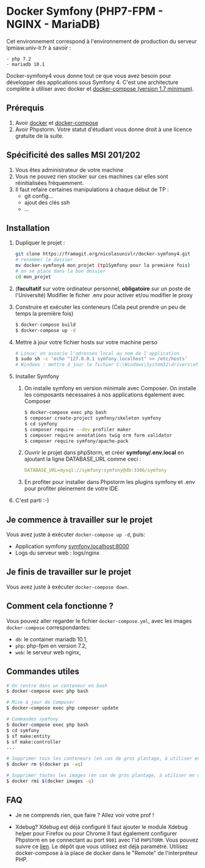 # Docker Symfony (PHP7-FPM - NGINX - MariaDB)

Cet environnement correspond à l'environnement de production du serveur lpmiaw.univ-lr.fr à savoir :

    - php 7.2
    - mariadb 10.1

Docker-symfony4 vous donne tout ce que vous avez besoin pour développer des applications sous Symfony 4.
C'est une architecture complète à utiliser avec docker et [docker-compose (version 1.7 minimum)](https://docs.docker.com/compose/).

## Prérequis

1. Avoir [docker](https://docs.docker.com/install/) et [docker-compose](https://docs.docker.com/compose/install/#install-compose)
2. Avoir Phpstorm. Votre statut d'étudiant vous donne droit à une licence gratuite de la suite.

## Spécificité des salles MSI 201/202

1. Vous êtes administrateur de votre machine
2. Vous ne pouvez rien stocker sur ces machines car elles sont réinitialisées fréquemment.
3. Il faut refaire certaines manipulations à chaque début de TP :
    - git config...
    - ajout des clés ssh
    - ...

## Installation

1. Dupliquer le projet :
    ```bash
    git clone https://framagit.org/nicolasunivlr/docker-symfony4.git
    # renommer le dossier
    mv docker-symfony4 mon_projet (tp1Symfony pour la première fois)
    # on se place dans la bon dossier
    cd mon_projet
    ```

2. (**facultatif** sur votre ordinateur personnel, **obligatoire** sur un poste de l'Université) Modifier le ficher .env pour activer et/ou modifier le proxy


3. Construire et exécuter les conteneurs (Cela peut prendre un peu de temps la première fois)

    ```bash
    $ docker-compose build
    $ docker-compose up -d
    ```

4. Mettre à jour votre fichier hosts sur votre machine perso

    ```bash
    # Linux: on associe l'adresses local au nom de l'application
    $ sudo sh -c 'echo "127.0.0.1 symfony.localhost" >> /etc/hosts'
    # Windows : mettre à jour le fichier C:\Windows\System32\drivers\etc\hosts en ajoutant au fichier 127.0.0.1 symfony.localhost
    ```

5. Installer Symfony
    1. On installe symfony en version minimale avec Composer. On installe les composants nécessaires à nos applications également avec Composer

        ```bash
        $ docker-compose exec php bash
        $ composer create-project symfony/skeleton symfony
        $ cd symfony
        $ composer require --dev profiler maker
        $ composer require annotations twig orm form validator
        $ composer require symfony/apache-pack
        ```
    
    2. Ouvrir le projet dans phpStorm, et créer **symfony/.env.local** en ajoutant la ligne DATABASE_URL comme ceci :

        ```yml
        DATABASE_URL=mysql://symfony:symfony@db:3306/symfony
        ```
    3. En profiter pour installer dans Phpstorm les plugins symfony et .env pour profiter pleinement de votre IDE.

6. C'est parti :-)

## Je commence à travailler sur le projet

Vous avez juste à exécuter `docker-compose up -d`, puis:

* Application symfony [symfony.localhost:8000](http://symfony.localhost:8000)
* Logs du serveur web : logs/nginx

## Je finis de travailler sur le projet
Vous avez juste à exécuter `docker-compose down`.

## Comment cela fonctionne ?

Vous pouvez aller regarder le fichier `docker-compose.yml`, avec les images `docker-compose` correspondantes:

* `db`: le container mariadb 10.1,
* `php`: php-fpm en version 7.2,
* `web`: le serveur web nginx,

## Commandes utiles


```bash
# On rentre dans un conteneur en bash
$ docker-compose exec php bash

# Mise à jour de Composer
$ docker-compose exec php composer update

# Commandes symfony
$ docker-compose exec php bash
$ cd symfony
$ sf make:entity
$ sf make:controller
...

# Supprimer tous les conteneurs (en cas de gros plantage, à utiliser en dernier recours)
$ docker rm $(docker ps -aq)

# Supprimer toutes les images (en cas de gros plantage, à utiliser en dernier recours)
$ docker rmi $(docker images -q)
```

## FAQ
* Je ne comprends rien, que faire ?
Allez voir votre prof !

* Xdebug?
Xdebug est déjà configuré
Il faut ajouter le module Xdebug helper pour Firefox ou pour Chrome
Il faut également configurer Phpstorm en se connectant au port  `9001` avec l'id `PHPSTORM`. Vous pouvez suivre ce [lien](https://blog.eleven-labs.com/fr/debug-run-phpunit-tests-using-docker-remote-interpreters-with-phpstorm/). Le dépôt que vous utilisez est déjà paramétré. Utilisez docker-compose à la place de docker dans le "Remote" de l'interpréteur PHP.
